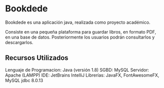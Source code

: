 # Bookdede

Bookdede es una aplicación java, realizada como proyecto académico.

Consiste en una pequeña plataforma para guardar libros, en formato PDF,
en una base de datos. Posteriormente los usuarios podrán consultarlos y descargarlos.

## Recursos Utilizados

Lenguaje de Programacion: Java (versión 1.8)
SGBD: MySQL Servidor: Apache (LAMPP)
IDE: JetBrains IntelliJ
Librerías: JavaFX, FontAwesomeFX, MySQL jdbc 8.0.13

